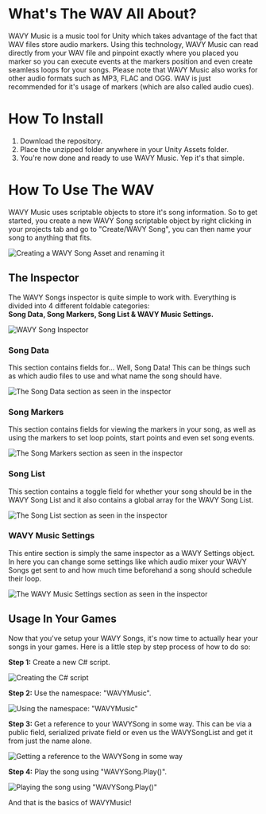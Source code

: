 # What's The WAV All About?
WAVY Music is a music tool for Unity which takes advantage of the fact that WAV files store audio markers. Using this technology, WAVY Music can read directly from your WAV file and pinpoint exactly where you placed you marker so you can execute events at the markers position and even create seamless loops for your songs.
Please note that WAVY Music also works for other audio formats such as MP3, FLAC and OGG. WAV is just recommended for it's usage of markers (which are also called audio cues).

# How To Install
1. Download the repository.
2. Place the unzipped folder anywhere in your Unity Assets folder.
3. You're now done and ready to use WAVY Music. Yep it's that simple.

# How To Use The WAV
WAVY Music uses scriptable objects to store it's song information. So to get started, you create a new WAVY Song scriptable object by right clicking in your projects tab and go to "Create/WAVY Song", you can then name your song to anything that fits.

![Creating a WAVY Song Asset and renaming it](https://user-images.githubusercontent.com/73841786/206930664-6470aa55-1596-428e-b075-c96f6ff717aa.png)

## The Inspector
The WAVY Songs inspector is quite simple to work with. Everything is divided into 4 different foldable categories:<br>
**Song Data, Song Markers, Song List & WAVY Music Settings.**

![WAVY Song Inspector](https://user-images.githubusercontent.com/73841786/206930830-f805631d-1411-40e8-8a49-b4099f85b188.png)

### Song Data
This section contains fields for... Well, Song Data! This can be things such as which audio files to use and what name the song should have.

![The Song Data section as seen in the inspector](https://user-images.githubusercontent.com/73841786/206931223-ba1c065d-167b-4606-b091-424bfe841df5.png)

### Song Markers
This section contains fields for viewing the markers in your song, as well as using the markers to set loop points, start points and even set song events.

![The Song Markers section as seen in the inspector](https://user-images.githubusercontent.com/73841786/206931467-3090b24b-788a-4991-8665-579fca352f1c.png)

### Song List
This section contains a toggle field for whether your song should be in the WAVY Song List and it also contains a global array for the WAVY Song List.

![The Song List section as seen in the inspector](https://user-images.githubusercontent.com/73841786/206931508-592da309-e29e-4c35-90bd-31f668fd3b4d.png)

### WAVY Music Settings
This entire section is simply the same inspector as a WAVY Settings object. In here you can change some settings like which audio mixer your WAVY Songs get sent to and how much time beforehand a song should schedule their loop.

![The WAVY Music Settings section as seen in the inspector](https://user-images.githubusercontent.com/73841786/206931558-657720b7-9e0d-4b31-bdb1-24464870dbc9.png)

## Usage In Your Games
Now that you've setup your WAVY Songs, it's now time to actually hear your songs in your games. Here is a little step by step process of how to do so:

**Step 1:** Create a new C# script.

![Creating the C# script](https://user-images.githubusercontent.com/73841786/206931790-37bf5810-cbd8-4fe5-bb5e-a6bb86884888.png)

**Step 2:** Use the namespace: "WAVYMusic".

![Using the namespace: "WAVYMusic"](https://user-images.githubusercontent.com/73841786/206931902-bc52e487-22a9-4c10-8d9a-9c8978ace95d.png)

**Step 3:** Get a reference to your WAVYSong in some way. This can be via a public field, serialized private field or even us the WAVYSongList and get it from just the name alone.

![Getting a reference to the WAVYSong in some way](https://user-images.githubusercontent.com/73841786/206932080-d99dab70-beba-4b27-b37c-98f3ca099b96.png)

**Step 4:** Play the song using "WAVYSong.Play()".

![Playing the song using "WAVYSong.Play()"](https://user-images.githubusercontent.com/73841786/206932150-bd3da858-fee9-4f1f-beae-954e9ff7c71c.png)

And that is the basics of WAVYMusic!
